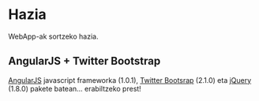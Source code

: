 Hazia
=====

WebApp-ak sortzeko hazia.

AngularJS + Twitter Bootstrap
-----------------------------

[AngularJS](http://angularjs.org) javascript frameworka (1.0.1), [Twitter Bootsrap](http://twitter.github.com/bootstrap/index.html) (2.1.0) eta [jQuery](http://jquery.com) (1.8.0) pakete batean... erabiltzeko prest!
